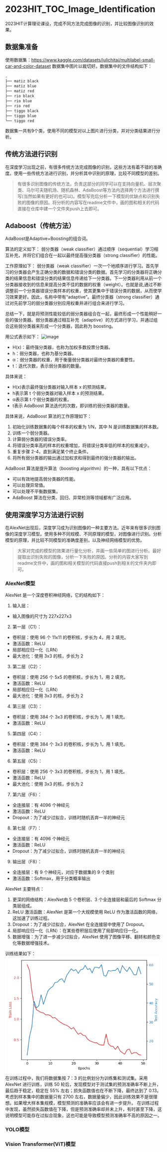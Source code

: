 # 2023HIT_TOC_Image_Identification
2023HIT计算理论课设，完成不同方法完成图像的识别，并比较图像识别的效果。

## 数据集准备
使用数据集：https://www.kaggle.com/datasets/julichitai/multilabel-small-car-and-color-dataset 数据集中图片以裁切好。数据集中的文件结构如下：
``` 
.
├── matiz black
├── matiz blue
├── matiz red
├── rio black
├── rio blue
├── rio red
├── tiggo black
├── tiggo blue
└── tiggo red
``` 
数据集一共有9个类，使用不同的模型对以上图片进行分类，并对分类结果进行分析。

## 传统方法进行识别
在深度学习出现之前，有很多传统方法完成图像的识别，这些方法有着不错的准确度。使用一些传统方法进行识别，并分析其中识别的原理，比较不同模型的差别。

> 有很多识别图像的传统方法，负责这部分的同学可以在支持向量机、层次聚类、马尔可夫随机场、随机森林、AdaBoost等方法内选择两个方法进行撰写(当然如果有更好的也可以)。模型写完后分析一下模型的优缺点和识别失败的图像的原因。将分析的内容写在readme文件中，画的图和相关的代码直接在仓库中建一个文件夹push上去即可。

## Adaboost（传统方法）
AdaBoost是Adaptive+Boosting的组合词。

算法的定义如下：
弱分类器（weak classifier）通过顺序（sequential）学习相互补充，并将它们组合在一起以最终提高强分类器（strong classifier）的性能。

工作原理如下：
弱分类器（weak classifier）一次一个地顺序进行学习。首先学习的分类器会产生正确分类的数据和错误分类的数据。首先学习的分类器将正确分类的结果信息和错误分类的结果信息传递给下一分类器。下一分类器利用从前一个分类器接收到的信息来提高分类不佳的数据的权重（weight）。也就是说,通过不断调整前一个分类器错误分类样本的权重，使其更集中于错误分类的数据，从而使学习效果更好。因此，名称中带有“adaptive”。最终分类器（strong classifier）通过对先前学习的弱分类器分别应用权重并进行组合来进行学习。

总结一下，就是将预测性能较低的弱分类器组合在一起，最终形成一个性能稍好一些的强分类器。弱分类器通过相互补充（adaptive）的方式进行学习，并通过组合这些弱分类器来形成一个分类器，因此称为 boosting。

用公式表示如下：
![image](https://github.com/MengYueqi/2023HIT_TOC_Image_Identification/assets/93073249/754561b1-6c6a-4106-9946-a1b411bc014b)

- H(x)：最终强分类器，也称为加权多数投票分类器。
- h：弱分类器，也称为基分类器。
- α：弱分类器的权重，用于衡量弱分类器对最终分类器的重要性。
- t：迭代次数，表示弱分类器的数量。

具体来说：
- H(x)表示最终强分类器对输入样本 x 的预测结果。
- h表示第 t 个弱分类器对输入样本 x 的预测结果。
- α表示第 t 个弱分类器的权重。
- t表示 AdaBoost 算法迭代的次数，即训练的弱分类器的数量。

具体来说，AdaBoost 算法的工作原理如下：
1. 初始化训练数据集的每个样本的权重为 1/N，其中 N 是训练数据集的样本数。
2. 训练一个弱分类器。
3. 计算弱分类器的错误分类率。
4. 将错误分类率高的样本的权重增加，将错误分类率低的样本的权重减少。
5. 重复步骤 2-4，直到满足某个终止条件。
6. 将所有弱分类器的输出通过加权求和得到最终的强分类器的输出。

AdaBoost 算法是提升算法（boosting algorithm）的一种，具有以下优点：
- 可以有效地提高弱分类器的性能。
- 可以处理异常值。
- 可以处理不平衡数据集。
- AdaBoost 算法在分类、回归、异常检测等领域都有广泛应用。


## 使用深度学习方法进行识别
在AlexNet出现后，深度学习成为识别图像的一种主要方法。近年来有很多识别图像的深度学习模型。使用多种不同规模、不同原理的模型，对图像进行识别。分析模型的原理，并比较不同模型的准确度差别，以及神经网络模型的优势。

> 大家对完成的模型的效果进行量化分析，并画一些简单的图进行分析。最好提取出识别失败的图像，分析一下失败的原因。分析的内容大家写到readme文件中，画的图和相关模型的代码直接push到相关的文件夹内即可。

### AlexNet模型
AlexNet 是一个深度卷积神经网络，它的结构如下：
1. 输入层：
- 输入图像的尺寸为 227x227x3
2. 第一层（C1）：
- 卷积层：使用 96 个 11x11 的卷积核，步长为 4，用 2 填充。
- 激活函数：ReLU
- 局部相应归一化（LRN）
- 最大池化：使用 3x3 的核，步长为 2
3. 第二层（C2）：
- 卷积层：使用 256 个 5x5 的卷积核，步长为 1，用 2 填充。
- 激活函数：ReLU
- 局部相应归一化（LRN）
- 最大池化：使用 3x3 的核，步长为 2
4. 第三层（C3）：
- 卷积层：使用 384 个 3x3 的卷积核，步长为 1，用 1 填充。
- 激活函数：ReLU
5. 第四层（C4）：
- 卷积层：使用 384 个 3x3 的卷积核，步长为 1，用 1 填充。
- 激活函数：ReLU
6. 第五层（C5）：
- 卷积层：使用 256 个 3x3 的卷积核，步长为 1，用 1 填充。
- 激活函数：ReLU
- 最大池化：使用 3x3 的核，步长为 2
7. 第六层（F6）：
- 全连接层：有 4096 个神经元
- 激活函数：ReLU
- Dropout：为了减少过拟合，训练时随机丢弃一半的神经元
8. 第七层（F7）：
- 全连接层：有 4096 个神经元
- 激活函数：ReLU
- Dropout：为了减少过拟合，训练时随机丢弃一半的神经元
9. 输出层（F8）：
- 全连接层：有 9 个神经元，对应于数据集的 9 个类别
- 激活函数：Softmax，用于分类概率输出

AlexNet 主要特点：
1. 更深的网络结构：AlexNet由 5 个卷积层、3 个全连接层和最后的 Softmax 分类层组成。
2. ReLU 激活函数：AlexNet 是第一个大规模使用 ReLU 作为激活函数的网络，这加速了训练过程。
3. Dropout：为了减少过拟合，AlexNet 在全连接层中使用了 Dropout。
4. 局部响应归一化（LRN）：在某些卷积层后使用了局部响应归一化。
5. 数据增强：为了进一步减少过拟合，AlexNet 使用了图像平移、翻转和颜色变化等数据增强技术。

训练结果如下：
![graph](./AlexNet/AlexNet.png)
在训练过程中，我们将数据集按 7：3 的比例划分为训练集和测试集。采用 AlexNet 进行训练，训练 50 轮后，发现模型对于测试集的预测准确率不断上升，最后趋于稳定，稳定在 55% 左右；损失函数值也在不断下降，最终达到了 0.13。考虑到样本集中的数据量只有 2700 左右，数据量偏少，因此训练效果不是很理想。如果增大样本集规模，模型预测的准确率应该会有进一步提升。
在训练过程中发现，虽然损失函数值在下降，但是预测准确率却并未上升，有时甚至下降，这说明模型可能存在过拟合现象，这也可能是导致模型预测准确率不高的原因之一。

### YOLO模型

### Vision Transformer(ViT)模型
